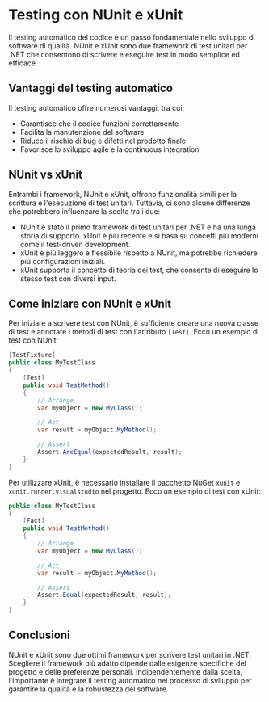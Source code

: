 # Testing con NUnit e xUnit

Il testing automatico del codice è un passo fondamentale nello sviluppo di software di qualità. NUnit e xUnit sono due framework di test unitari per .NET che consentono di scrivere e eseguire test in modo semplice ed efficace.

## Vantaggi del testing automatico

Il testing automatico offre numerosi vantaggi, tra cui:

- Garantisce che il codice funzioni correttamente
- Facilita la manutenzione del software
- Riduce il rischio di bug e difetti nel prodotto finale
- Favorisce lo sviluppo agile e la continuous integration

## NUnit vs xUnit

Entrambi i framework, NUnit e xUnit, offrono funzionalità simili per la scrittura e l'esecuzione di test unitari. Tuttavia, ci sono alcune differenze che potrebbero influenzare la scelta tra i due:

- NUnit è stato il primo framework di test unitari per .NET e ha una lunga storia di supporto. xUnit è più recente e si basa su concetti più moderni come il test-driven development.
- xUnit è più leggero e flessibile rispetto a NUnit, ma potrebbe richiedere più configurazioni iniziali.
- xUnit supporta il concetto di teoria dei test, che consente di eseguire lo stesso test con diversi input.

## Come iniziare con NUnit e xUnit

Per iniziare a scrivere test con NUnit, è sufficiente creare una nuova classe di test e annotare i metodi di test con l'attributo `[Test]`. Ecco un esempio di test con NUnit:

```csharp
[TestFixture]
public class MyTestClass
{
    [Test]
    public void TestMethod()
    {
        // Arrange
        var myObject = new MyClass();

        // Act
        var result = myObject.MyMethod();

        // Assert
        Assert.AreEqual(expectedResult, result);
    }
}
```

Per utilizzare xUnit, è necessario installare il pacchetto NuGet `xunit` e `xunit.runner.visualstudio` nel progetto. Ecco un esempio di test con xUnit:

```csharp
public class MyTestClass
{
    [Fact]
    public void TestMethod()
    {
        // Arrange
        var myObject = new MyClass();

        // Act
        var result = myObject.MyMethod();

        // Assert
        Assert.Equal(expectedResult, result);
    }
}
```

## Conclusioni

NUnit e xUnit sono due ottimi framework per scrivere test unitari in .NET. Scegliere il framework più adatto dipende dalle esigenze specifiche del progetto e delle preferenze personali. Indipendentemente dalla scelta, l'importante è integrare il testing automatico nel processo di sviluppo per garantire la qualità e la robustezza del software.
